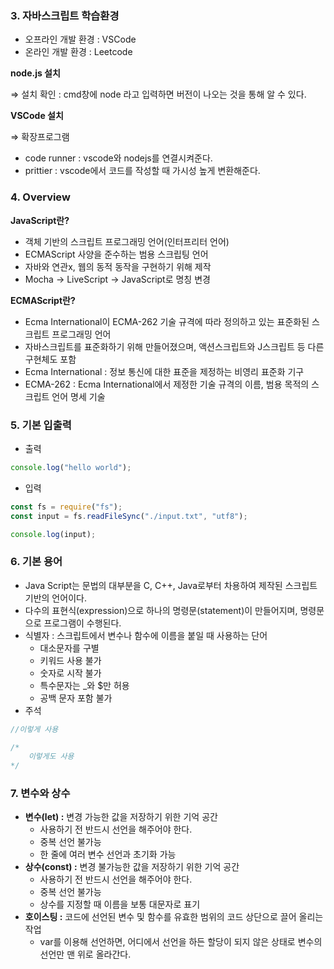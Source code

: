 ### 3. 자바스크립트 학습환경

- 오프라인 개발 환경 : VSCode
- 온라인 개발 환경 : Leetcode

**node.js 설치**

⇒ 설치 확인 : cmd창에 node 라고 입력하면 버전이 나오는 것을 통해 알 수 있다.

**VSCode 설치**

⇒ 확장프로그램

- code runner : vscode와 nodejs를 연결시켜준다.
- prittier : vscode에서 코드를 작성할 때 가시성 높게 변환해준다.

### 4. Overview

**JavaScript란?**

- 객체 기반의 스크립트 프로그래밍 언어(인터프리터 언어)
- ECMAScript 사양을 준수하는 범용 스크립팅 언어
- 자바와 연관x, 웹의 동적 동작을 구현하기 위해 제작
- Mocha → LiveScript → JavaScript로 명칭 변경

**ECMAScript란?**

- Ecma International이 ECMA-262 기술 규격에 따라 정의하고 있는 표준화된 스크립트 프로그래밍 언어
- 자바스크립트를 표준화하기 위해 만들어졌으며, 액션스크립트와 J스크립트 등 다른 구현체도 포함
- Ecma International : 정보 통신에 대한 표준을 제정하는 비영리 표준화 기구
- ECMA-262 : Ecma International에서 제정한 기술 규격의 이름, 범용 목적의 스크립트 언어 명세 기술

### 5. 기본 입출력

- 출력

```jsx
console.log("hello world");
```

- 입력

```jsx
const fs = require("fs");
const input = fs.readFileSync("./input.txt", "utf8");

console.log(input);
```

### 6. 기본 용어

- Java Script는 문법의 대부분을 C, C++, Java로부터 차용하여 제작된 스크립트 기반의 언어이다.
- 다수의 표현식(expression)으로 하나의 명령문(statement)이 만들어지며, 명령문으로 프로그램이 수행된다.
- 식별자 : 스크립트에서 변수나 함수에 이름을 붙일 때 사용하는 단어
    - 대소문자를 구별
    - 키워드 사용 불가
    - 숫자로 시작 불가
    - 특수문자는 _와 $만 허용
    - 공백 문자 포함 불가
- 주석

```jsx
//이렇게 사용

/*
	이렇게도 사용
*/
```

### 7. 변수와 상수

- **변수(let) :** 변경 가능한 값을 저장하기 위한 기억 공간
    - 사용하기 전 반드시 선언을 해주어야 한다.
    - 중복 선언 불가능
    - 한 줄에 여러 변수 선언과 초기화 가능
- **상수(const) :** 변경 불가능한 값을 저장하기 위한 기억 공간
    - 사용하기 전 반드시 선언을 해주어야 한다.
    - 중복 선언 불가능
    - 상수를 지정할 때 이름을 보통 대문자로 표기
- **호이스팅 :** 코드에 선언된 변수 및 함수를 유효한 범위의 코드 상단으로 끌어 올리는 작업
    - var를 이용해 선언하면, 어디에서 선언을 하든 할당이 되지 않은 상태로 변수의 선언만 맨 위로 올라간다.
